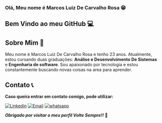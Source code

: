### Olá, Meu nome é Marcos Luiz De Carvalho Rosa 😁
## Bem Vindo ao meu GitHub 💻
## Sobre Mim 📜
Meu nome é Marcos Luiz De Carvalho Rosa e tenho 23 anos. Atualmente, estou cursando duas graduações: **Análise e Desenvolvimento De Sistemas** e **Engenharia de software**. Sou apaixonado por tecnologia  e estou constantemente buscando novas coisas na area para aprender.
## Contato 📞
**Caso queira entrar em contato comigo, pode utilizar:**   

[![Linkedin](https://img.shields.io/badge/LinkedIn-0077B5?style=for-the-badge&logo=linkedin&logoColor=white)](https://www.linkedin.com/in/marcos-luiz-de-carvalho-rosa-4326b9232/)
[![Email](https://img.shields.io/badge/Gmail-D14836?style=for-the-badge&logo=gmail&logoColor=white)](mailto:marcosluiz4012@gmail.com)
[![whatsapp](https://img.shields.io/badge/WhatsApp-25D366?style=for-the-badge&logo=whatsapp&logoColor=white)](https://wa.me/5551982492416)



***Obrigado por visitar o meu perfil Volte Sempre!!*** 🖖

